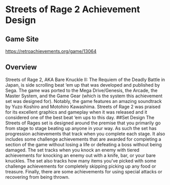 # Streets of Rage 2 Achievement Design
## Game Site
https://retroachievements.org/game/13064
## Overview
Streets of Rage 2, AKA Bare Knuckle II: The Requiem of the Deadly Battle in Japan, is side scrolling beat ‘em up that was developed and published by Sega. The game was ported to the Mega Drive/Genesis, the Arcade, the Master System, and the Game Gear (which is the system this achievement set was designed for). Notably, the game features an amazing soundtrack by Yuzo Koshiro and Motohiro Kawashima.  Streets of Rage 2 was praised for its excellent graphics and gameplay when it was released and it considered one of the best beat ‘em ups to this day.
##Set Design
The Streets of Rages set is designed around the premise that you primarily go from stage to stage beating up anyone in your way.  As such the set has progression achievements that track when you complete each stage.  It also includes some challenge achievements that are awarded for completing a section of the game without losing a life or defeating a boss without being damaged.  The set tracks when you knock an enemy with tiered achievements for knocking an enemy out with a knife, bar, or your bare knuckles.  The set also tracks how many items you’ve picked with some challenge achievements for completely skipping picking up any food or treasure.  Finally, there are some achievements for using special attacks or recovering from being thrown.